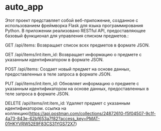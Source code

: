 # auto_app
Этот проект представляет собой веб-приложение, созданное с использованием фреймворка Flask для языка программирования Python. В приложении реализовано RESTful API, предоставляющее базовый функционал для управления списком предметов.:

GET /api/items: Возвращает список всех предметов в формате JSON.

GET /api/items/int:item_id: Возвращает информацию о предмете с указанным идентификатором в формате JSON.

POST /api/items: Создает новый предмет на основе данных, предоставленных в теле запроса в формате JSON.

PUT /api/items/int:item_id: Обновляет информацию о предмете с указанным идентификатором на основе данных, предоставленных в теле запроса в формате JSON.

DELETE /api/items/int:item_id: Удаляет предмет с указанным идентификатором.
ссылка на коллекцию(https://api.postman.com/collections/24872610-f5f04507-9c1f-4a73-843e-62bf653a7f82?access_key=PMAT-01HKYVRW52E9F83CS31YGS72X7)
